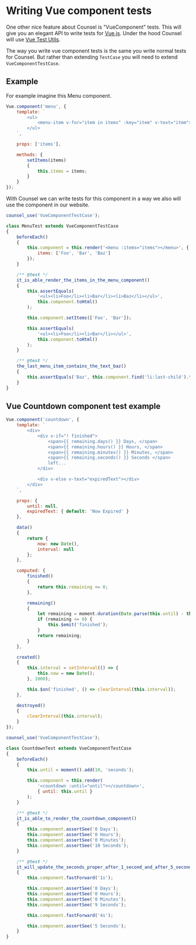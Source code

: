 # Writing Vue component tests

One other nice feature about Counsel is "VueComponent" tests. This will give you an elegant API to write tests for [Vue.js](https://vuejs.org/). Under the hood Counsel will use [Vue Test Utils](https://vue-test-utils.vuejs.org/).

The way you write vue component tests is the same you write normal tests for Counsel. But rather than extending `TestCase` you will need to extend `VueComponentTestCase`.

## Example

For example imagine this Menu component.

```js
Vue.component('menu', {
    template: `
        <ul>
            <menu-item v-for="item in items" :key="item" v-text="item"></menu-item>
        </ul>
    `,

    props: ['items'],

    methods: {
        setItems(items)
        {
            this.items = items;
        }
    }
});
```

With Counsel we can write tests for this component in a way we also will use the component in our website.

```js
counsel_use('VueComponentTestCase');

class MenuTest extends VueComponentTestCase
{
    beforeEach()
    {
        this.component = this.render('<menu :items="items"></menu>', {
            items: ['Foo', 'Bar', 'Baz']
        });
    }

    /** @test */
    it_is_able_render_the_items_in_the_menu_component()
    {
        this.assertEquals(
        	'<ul><li>Foo</li><li>Bar</li><li>Baz</li></ul>',
        	this.component.toHtml()
        );

        this.component.setItems(['Foo', 'Bar']);

        this.assertEquals(
        	'<ul><li>Foo</li><li>Bar</li></ul>',
        	this.component.toHtml()
        );
    }

    /** @test */
    the_last_menu_item_contains_the_text_baz()
    {
        this.assertEquals('Baz', this.component.find('li:last-child').text());
    }
}
```

## Vue Countdown component test example

```js
Vue.component('countdown', {
    template: `
        <div>
            <div v-if="! finished">
                <span>{{ remaining.days() }} Days, </span>
                <span>{{ remaining.hours() }} Hours, </span>
                <span>{{ remaining.minutes() }} Minutes, </span>
                <span>{{ remaining.seconds() }} Seconds </span>
                left...
            </div>

            <div v-else v-text="expiredText"></div>
        </div>
    `,

    props: {
        until: null,
        expiredText: { default: 'Now Expired' }
    },

    data()
    {
        return {
            now: new Date(),
            interval: null
        };
    },

    computed: {
        finished()
        {
            return this.remaining <= 0;
        },

        remaining()
        {
            let remaining = moment.duration(Date.parse(this.until) - this.now);
            if (remaining <= 0) {
                this.$emit('finished');
            }
            return remaining;
        }
    },

    created()
    {
        this.interval = setInterval(() => {
            this.now = new Date();
        }, 1000);

        this.$on('finished', () => clearInterval(this.interval));
    },

    destroyed()
    {
        clearInterval(this.interval);
    }
});
```

```js
counsel_use('VueComponentTestCase');

class CountdownTest extends VueComponentTestCase
{
    beforeEach()
    {
        this.until = moment().add(10, 'seconds');

        this.component = this.render(
        	'<countdown :until="until"></countdown>',
        	{ until: this.until }
        );
    }

    /** @test */
    it_is_able_to_render_the_countdown_component()
    {
        this.component.assertSee('0 Days');
        this.component.assertSee('0 Hours');
        this.component.assertSee('0 Minutes');
        this.component.assertSee('10 Seconds');
    }

    /** @test */
    it_will_update_the_seconds_proper_after_1_second_and_after_5_seconds()
    {
        this.component.fastForward('1s');

        this.component.assertSee('0 Days');
        this.component.assertSee('0 Hours');
        this.component.assertSee('0 Minutes');
        this.component.assertSee('9 Seconds');

        this.component.fastForward('4s');

        this.component.assertSee('5 Seconds');
    }
}
```